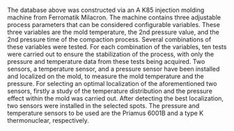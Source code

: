 The database above was constructed via an A K85 injection molding machine from Ferromatik Milacron. The machine contains three adjustable process parameters that can be considered configurable variables. These three variables are the mold temperature, the 2nd pressure value, and the 2nd pressure time of the compaction process. Several combinations of these variables were tested. For each combination of the variables, ten tests were carried out to ensure the stabilization of the process, with only the pressure and temperature data from these tests being acquired. Two sensors, a temperature sensor, and a pressure sensor have been installed and localized on the mold, to measure the mold temperature and the pressure. For selecting an optimal localization of the aforementioned two sensors, firstly a study of the temperature distribution and the pressure effect within the mold was carried out. After detecting the best localization, two sensors were installed in the selected spots. The pressure and temperature sensors to be used are the Priamus 6001B and a type K thermonuclear, respectively.
